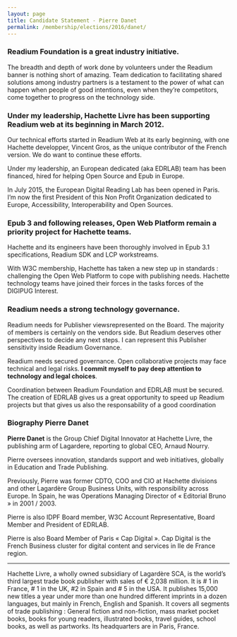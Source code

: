 ```yaml
---
layout: page
title: Candidate Statement - Pierre Danet
permalink: /membership/elections/2016/danet/
---
```


### Readium Foundation is a great industry initiative.

The breadth and depth of work done by volunteers under the Readium banner is nothing short of amazing.   Team dedication to facilitating shared solutions among industry partners is a testament to the power of what can happen when people of good intentions, even when they’re competitors, come together to progress on the technology side.

### Under my leadership, Hachette Livre has been supporting Readium web at its beginning in March 2012. 

Our technical efforts started in Readium Web at its early beginning, with one Hachette developper, Vincent Gros, as the unique contributor of the French version. We do want to continue these efforts.

Under my leadership, an European dedicated (aka EDRLAB) team has been financed, hired for helping Open Source and Epub in Europe.

In July 2015, the European Digital Reading Lab has been opened in Paris. I’m now the first President of this Non Profit Organization dedicated to Europe, Accessibility, Interoperability and Open Sources.

### Epub 3 and following releases, Open Web Platform remain a priority project for Hachette teams.

Hachette and its engineers have been thoroughly involved in Epub 3.1 specifications, Readium SDK and LCP workstreams.

With W3C membership, Hachette has taken a new step up in standards : challenging the Open Web Platform to cope with publishing needs. Hachette technology teams have joined their forces in the tasks forces of the DIGIPUG Interest.

### Readium needs a strong technology governance.

Readium needs for Publisher viewsrepresented on the Board. The majority of members is certainly on the vendors side. But Readium deserves other perspectives to decide any next steps. I can represent this Publisher sensitivity inside Readium Governance.

Readium needs secured governance. Open collaborative projects may face technical and legal risks. **I commit myself to pay deep attention to technology and legal choices**.

Coordination between Readium Foundation and EDRLAB must be secured. The creation of EDRLAB gives us a great opportunity to speed up Readium projects but that gives us also the responsability of a good coordination

### Biography Pierre Danet

**Pierre Danet** is the Group Chief Digital Innovator at Hachette Livre, the publishing arm of Lagardere, reporting to global CEO, Arnaud Nourry.

Pierre oversees innovation, standards support and web initiatives, globally in Education and Trade Publishing.

Previously, Pierre was former CDTO, COO and CIO at Hachette divisions and other Lagardère Group Business Units, with responsibility across Europe. In Spain, he was Operations Managing Director of « Editorial Bruno » in 2001 / 2003.

Pierre is also IDPF Board member, W3C Account Representative, Board Member and President of EDRLAB.

Pierre is also Board Member of Paris « Cap Digital ». Cap Digital is the French Business cluster for digital content and services in Ile de France region.

*******

Hachette Livre, a wholly owned subsidiary of Lagardère SCA, is the world’s third largest trade book publisher with sales of € 2,038 million. It is # 1 in France, # 1 in the UK, #2 in Spain and # 5 in the USA. It publishes 15,000 new titles a year under more than one hundred different imprints in a dozen languages, but mainly in French, English and Spanish. It covers all segments of trade publishing : General fiction and non-fiction, mass market pocket books, books for young readers, illustrated books, travel guides, school books, as well as partworks. Its headquarters are in Paris, France.